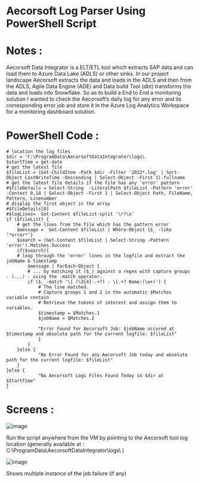# Aecorsoft Log Parser Using PowerShell Script

# Notes : 

Aecorsoft Data Integrator is a ELT/ETL tool which extracts SAP data and can load them to Azure Data Lake (ADLS) or other sinks. In our project landscape Aecorsoft extracts the data and loads in the ADLS and then from the ADLS, Agile Data Engine (ADE) and Data build Tool (dbt) transforms the data and loads into Snowflake. So as to build a End to End a monitoring solution I wanted to check the Aecorsoft’s daily log for any error and its corresponding error job and store it in the Azure Log Analytics Workspace for a monitoring dashboard solution.

# PowerShell Code : 

```
# location the log files
$dir = 'C:\ProgramData\AecorsoftDataIntegrator\logs\
$startTime = get-date
# get the latest file
$fileList = (Get-ChildItem -Path $dir -Filter '2022*.log' | Sort-Object LastWriteTime -Descending | Select-Object -First 1).fullname
# get the latest file details if the file has any 'error' pattern
#$fileDetails = Select-String  -LiteralPath $fileList -Pattern 'error' -Context 0,14 | Select-Object -First 1 | Select-Object Path, FileName, Pattern, Linenumber
# display the first object in the array
#$fileDetails[0]
#$logLines=  Get-Content $fileList-split '\r?\n'
if ($fileList) {
	# get the lines from the file which has the pattern error
	$message =  Get-Content $fileList | Where-Object {$_ -like ‘*error*’}
	$search = (Get-Content $fileList | Select-String -Pattern 'error').Matches.Success
    if($search){
	# loop through the 'error' lines in the logfile and extract the jobName & timestamp
		$message | ForEach-Object {
		# ... by matching it ($_) against a regex with capture groups - (...) - using the -match operator.
		if ($_ -match '\| (\d{4}-.+?) - \[.+? Name:(\w+)') {
			# The line matched.
			# Capture groups 1 and 2 in the automatic $Matches variable contain
			# Retrieve the tokens of interest and assign them to variables.
			$timestamp = $Matches.1
			$jobName = $Matches.2

			"Error Found for Aecorsoft Job: $jobName occured at $timestamp and absolute path for the current logfile: $fileList"
			}
		}
	}else {
			"No Error Found for any Aecorsoft Job today and absolute path for the current logfile: $fileList"
    }
}else {
			"No Aecorsoft Logs Files Found Today in $dir at $StartTime"
}

```
# Screens :

![image](https://media.github.ibm.com/user/368686/files/fe3e396a-deb0-4fb3-8326-a403a4874af0)

Run the script anywhere from the VM by pointing to the Aecorsoft tool log location (generally available at : C:\ProgramData\AecorsoftDataIntegrator\logs\ )

![image](https://media.github.ibm.com/user/368686/files/8756a958-cd8f-4d62-a844-2fd2b77eac1b)

Shows multiple instance of the job failure (if any)



